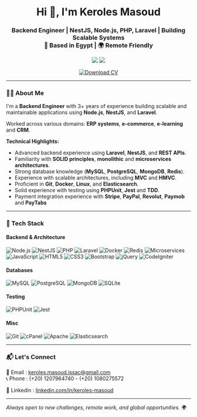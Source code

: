 <h1 align="center">Hi 👋, I'm Keroles Masoud</h1>
<h3 align="center">
  Backend Engineer | NestJS, Node.js, PHP, Laravel | Building Scalable Systems  
  <br/>📍 Based in Egypt | 🌍 Remote Friendly
</h3>

<p align="center">
  <a href="mailto:keroles.masoud.issac@gmail.com"><img src="https://img.shields.io/badge/-Email-D14836?style=flat&logo=gmail&logoColor=white"/></a>
  <a href="https://www.linkedin.com/in/keroles-masoud"><img src="https://img.shields.io/badge/-LinkedIn-0077B5?style=flat&logo=linkedin&logoColor=white"/></a>
</p>

<p align="center">
  <a href="Keroles-Masoud-CV-08-2025.pdf" download>
    <img src="https://img.shields.io/badge/📄 Download%20CV-EA4335?style=for-the-badge&logo=adobeacrobatreader&logoColor=white" alt="Download CV">
  </a>
</p>

---

### 🧑‍💻 About Me

I'm a **Backend Engineer** with 3+ years of experience building scalable and maintainable applications using **Node.js**, **NestJS**, and **Laravel**.

Worked across various domains: **ERP systems**, **e-commerce**, **e-learning** and **CRM**. 

**Technical Highlights:**
- Advanced backend experience using **Laravel**, **NestJS**, and **REST APIs**.
- Familiarity with **SOLID principles**, **monolithic** and **microservices architectures**.
- Strong database knowledge (**MySQL**, **PostgreSQL**, **MongoDB**, **Redis**).
- Experience with scalable architectures, including **MVC** and **HMVC**.
- Proficient in **Git**, **Docker**, **Linux**, and **Elasticsearch**.
- Solid experience with testing using **PHPUnit**, **Jest** and **TDD**.
- Payment integration experience with **Stripe**, **PayPal**, **Revolut**, **Paymob** and **PayTabs**

---

### 🚀 Tech Stack

#### Backend & Architecture

![Node.js](https://img.shields.io/badge/Node.js-339933?logo=node.js&logoColor=white&style=flat)
![NestJS](https://img.shields.io/badge/NestJS-E0234E?logo=nestjs&logoColor=white&style=flat)
![PHP](https://img.shields.io/badge/PHP-777BB4?logo=php&logoColor=white&style=flat)
![Laravel](https://img.shields.io/badge/Laravel-FC4949?logo=laravel&logoColor=white&style=flat)
![Docker](https://img.shields.io/badge/Docker-2496ED?logo=docker&logoColor=white&style=flat)
![Redis](https://img.shields.io/badge/Redis-DC382D?logo=redis&logoColor=white&style=flat)
![Microservices](https://img.shields.io/badge/Microservices-000000?style=flat)
![JavaScript](https://img.shields.io/badge/JavaScript-F7DF1E?logo=javascript&logoColor=black&style=flat)
![HTML5](https://img.shields.io/badge/HTML5-E34F26?logo=html5&logoColor=white&style=flat)
![CSS3](https://img.shields.io/badge/CSS3-1572B6?logo=css3&logoColor=white&style=flat)
![Bootstrap](https://img.shields.io/badge/Bootstrap-7952B3?logo=bootstrap&logoColor=white&style=flat)
![jQuery](https://img.shields.io/badge/jQuery-0769AD?logo=jquery&logoColor=white&style=flat)
![CodeIgniter](https://img.shields.io/badge/CodeIgniter-EF4223?style=flat&logoColor=white)



#### Databases

![MySQL](https://img.shields.io/badge/MySQL-4479A1?logo=mysql&logoColor=white&style=flat)
![PostgreSQL](https://img.shields.io/badge/PostgreSQL-4169E1?logo=postgresql&logoColor=white&style=flat)
![MongoDB](https://img.shields.io/badge/MongoDB-47A248?logo=mongodb&logoColor=white&style=flat)
![SQLite](https://img.shields.io/badge/SQLite-003B57?logo=sqlite&logoColor=white&style=flat)

#### Testing

![PHPUnit](https://img.shields.io/badge/PHPUnit-6C7280?style=flat)
![Jest](https://img.shields.io/badge/Jest-C21325?logo=jest&logoColor=white&style=flat)

#### Misc

![Git](https://img.shields.io/badge/GIT-F05032?logo=git&logoColor=white&style=flat)
![cPanel](https://img.shields.io/badge/cPanel-FF6C2C?style=flat)
![Apache](https://img.shields.io/badge/Apache-D22128?logo=apache&logoColor=white&style=flat)
![Elasticsearch](https://img.shields.io/badge/Elasticsearch-005571?logo=elasticsearch&logoColor=white&style=flat)


---

### 📬 Let's Connect

📧 Email    : [keroles.masoud.issac@gmail.com](mailto:keroles.masoud.issac@gmail.com)  
📞 Phone    : (+20) 1207964740 - (+20) 1080275572

🔗 Linkedin : [linkedin.com/in/keroles-masoud](https://www.linkedin.com/in/keroles-masoud)

---

*Always open to new challenges, remote work, and global opportunities.* 🌍
